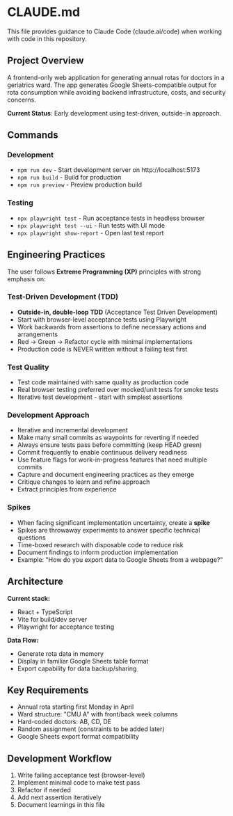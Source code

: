 # CLAUDE.md

This file provides guidance to Claude Code (claude.ai/code) when working with code in this repository.

## Project Overview

A frontend-only web application for generating annual rotas for doctors in a geriatrics ward. The app generates Google Sheets-compatible output for rota consumption while avoiding backend infrastructure, costs, and security concerns.

**Current Status**: Early development using test-driven, outside-in approach.

## Commands

### Development
- `npm run dev` - Start development server on http://localhost:5173
- `npm run build` - Build for production
- `npm run preview` - Preview production build

### Testing
- `npx playwright test` - Run acceptance tests in headless browser
- `npx playwright test --ui` - Run tests with UI mode
- `npx playwright show-report` - Open last test report

## Engineering Practices

The user follows **Extreme Programming (XP)** principles with strong emphasis on:

### Test-Driven Development (TDD)
- **Outside-in, double-loop TDD** (Acceptance Test Driven Development)
- Start with browser-level acceptance tests using Playwright
- Work backwards from assertions to define necessary actions and arrangements
- Red → Green → Refactor cycle with minimal implementations
- Production code is NEVER written without a failing test first

### Test Quality
- Test code maintained with same quality as production code
- Real browser testing preferred over mocked/unit tests for smoke tests
- Iterative test development - start with simplest assertions

### Development Approach
- Iterative and incremental development
- Make many small commits as waypoints for reverting if needed
- Always ensure tests pass before committing (keep HEAD green)
- Commit frequently to enable continuous delivery readiness
- Use feature flags for work-in-progress features that need multiple commits
- Capture and document engineering practices as they emerge
- Critique changes to learn and refine approach
- Extract principles from experience

### Spikes
- When facing significant implementation uncertainty, create a **spike**
- Spikes are throwaway experiments to answer specific technical questions
- Time-boxed research with disposable code to reduce risk
- Document findings to inform production implementation
- Example: "How do you export data to Google Sheets from a webpage?"

## Architecture

**Current stack:**
- React + TypeScript
- Vite for build/dev server
- Playwright for acceptance testing

**Data Flow:**
- Generate rota data in memory
- Display in familiar Google Sheets table format
- Export capability for data backup/sharing

## Key Requirements

- Annual rota starting first Monday in April
- Ward structure: "CMU A" with front/back week columns
- Hard-coded doctors: AB, CD, DE
- Random assignment (constraints to be added later)
- Google Sheets export format compatibility

## Development Workflow

1. Write failing acceptance test (browser-level)
2. Implement minimal code to make test pass
3. Refactor if needed
4. Add next assertion iteratively
5. Document learnings in this file